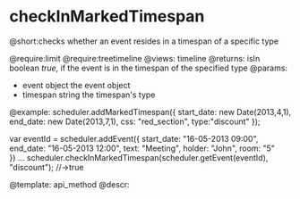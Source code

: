 checkInMarkedTimespan
=============

@short:checks whether an event resides in a timespan of a specific type
	
@require:limit
@require:treetimeline
@views: timeline
@returns:
isIn	boolean		<i>true</i>, if the event is in the timespan of the specified type
@params:
- event		object	the event object	
- timespan	string	the timespan's type 




@example:
scheduler.addMarkedTimespan({
	start_date: new Date(2013,4,1), 
    end_date: new Date(2013,7,1), 
    css: "red_section",
    type:"discount"
});

var eventId = scheduler.addEvent({
    start_date: "16-05-2013 09:00",
    end_date:   "16-05-2013 12:00",
    text:   "Meeting",
    holder: "John", 
    room:   "5"     
})
...
scheduler.checkInMarkedTimespan(scheduler.getEvent(eventId), "discount"); //->true    

@template:	api_method
@descr:

